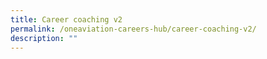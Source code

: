 ```yaml
---
title: Career coaching v2
permalink: /oneaviation-careers-hub/career-coaching-v2/
description: ""
---
```

